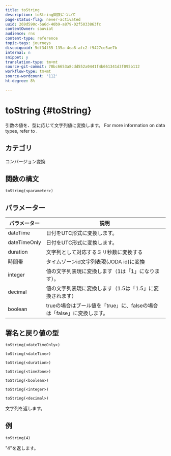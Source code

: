 ```yaml
---
title: toString
description: toString関数について
page-status-flag: never-activated
uuid: 269d590c-5a6d-40b9-a879-02f5033863fc
contentOwner: sauviat
audience: rns
content-type: reference
topic-tags: journeys
discoiquuid: 5df34f55-135a-4ea8-afc2-f9427ce5ae7b
internal: n
snippet: y
translation-type: tm+mt
source-git-commit: 70bc6653a8cdd552a0441f4b661341d3f095b112
workflow-type: tm+mt
source-wordcount: '112'
ht-degree: 8%

---
```



# toString {#toString}

引数の値を、型に応じて文字列値に変換します。 For more information on data types, refer to [](../expression/data-types.md).

## カテゴリ

コンバージョン変換

## 関数の構文

`toString(<parameter>)`

## パラメーター

| パラメーター | 説明 |
|--- |--- |
| dateTime | 日付をUTC形式に変換します。 |
| dateTimeOnly | 日付をUTC形式に変換します。 |
| duration | 文字列として対応するミリ秒数に変換する |
| 時間帯 | タイムゾーンid文字列表現(JODA id)に変換 |
| integer | 値の文字列表現に変換します（1は「1」になります）。 |
| decimal | 値の文字列表現に変換します（1.5は「1.5」に変換されます） |
| boolean | trueの場合はブール値を「true」に、falseの場合は「false」に変換します。 |

## 署名と戻り値の型

`toString(<dateTimeOnly>)`

`toString(<dateTime>)`

`toString(<duration>)`

`toString(<timeZone>)`

`toString(<boolean>)`

`toString(<integer>)`

`toString(<decimal>)`

文字列を返します。

## 例

`toString(4)`

&quot;4&quot;を返します。
